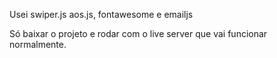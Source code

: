 Usei swiper.js aos.js, fontawesome e emailjs

Só baixar o projeto e rodar com o live server que vai funcionar normalmente. 